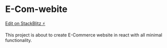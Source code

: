 # E-Com-webite

[Edit on StackBlitz ⚡️](https://stackblitz.com/edit/react-d2l9te)

This project is about to create E-Commerce website in react with all minimal functionality.
